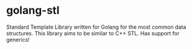# golang-stl
Standard Template Library written for Golang for the most common data structures. This library aims to be similar to C++ STL. Has support for generics!
